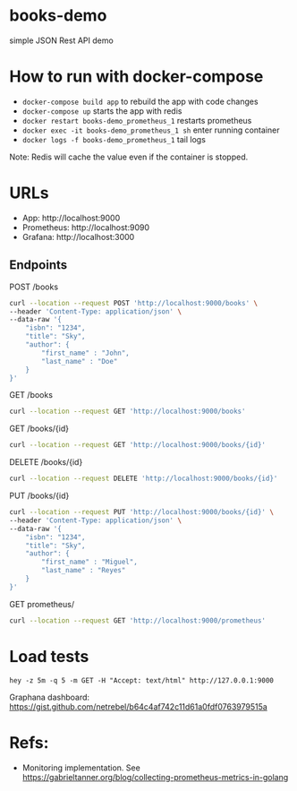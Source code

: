 # books-demo
simple JSON Rest API demo

# How to run with docker-compose

* `docker-compose build app` to rebuild the app with code changes
* `docker-compose up` starts the app with redis
* `docker restart books-demo_prometheus_1` restarts prometheus
* `docker exec -it books-demo_prometheus_1 sh` enter running container
* `docker logs -f books-demo_prometheus_1` tail logs

Note: Redis will cache the value even if the container is stopped.

# URLs

* App: http://localhost:9000
* Prometheus: http://localhost:9090
* Grafana: http://localhost:3000

## Endpoints

POST /books

```sh
curl --location --request POST 'http://localhost:9000/books' \
--header 'Content-Type: application/json' \
--data-raw '{
    "isbn": "1234",
    "title": "Sky",
    "author": {
        "first_name" : "John",
        "last_name" : "Doe"
    }
}'
```

GET /books

```sh
curl --location --request GET 'http://localhost:9000/books'
```

GET /books/{id}
```sh
curl --location --request GET 'http://localhost:9000/books/{id}'
```

DELETE /books/{id}
```sh
curl --location --request DELETE 'http://localhost:9000/books/{id}'
```

PUT /books/{id}
```sh
curl --location --request PUT 'http://localhost:9000/books/{id}' \
--header 'Content-Type: application/json' \
--data-raw '{
    "isbn": "1234",
    "title": "Sky",
    "author": {
        "first_name" : "Miguel",
        "last_name" : "Reyes"
    }
}'
```

GET prometheus/

```sh
curl --location --request GET 'http://localhost:9000/prometheus'
```

# Load tests

```
hey -z 5m -q 5 -m GET -H "Accept: text/html" http://127.0.0.1:9000
```

Graphana dashboard: https://gist.github.com/netrebel/b64c4af742c11d61a0fdf0763979515a

# Refs:

* Monitoring implementation. See https://gabrieltanner.org/blog/collecting-prometheus-metrics-in-golang